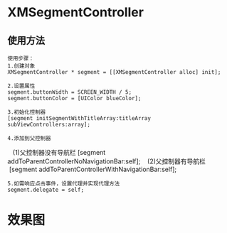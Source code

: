 # XMSegmentController



## 使用方法
    使用步骤：
    1.创建对象
    XMSegmentController * segment = [[XMSegmentController alloc] init];
 
    2.设置属性
    segment.buttonWidth = SCREEN_WIDTH / 5;
    segment.buttonColor = [UIColor blueColor];
 
    3.初始化控制器
    [segment initSegmentWithTitleArray:titleArray subViewControllers:array];
 
    4.添加到父控制器
    (1)父控制器没有导航栏
    [segment addToParentControllerNoNavigationBar:self];
    (2)父控制器有导航栏
    [segment addToParentControllerWithNavigationBar:self];
    
    5.如需响应点击事件，设置代理并实现代理方法
    segment.delegate = self;
    

    
# 效果图 


